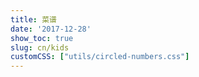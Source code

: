 ```yaml
---
title: 菜谱
date: '2017-12-28'
show_toc: true
slug: cn/kids
customCSS: ["utils/circled-numbers.css"]
---
```

